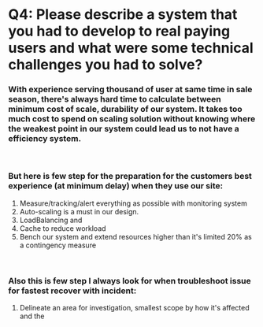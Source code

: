 # Q4: Please describe a system that you had to develop to real paying users and what were some technical challenges you had to solve?

### With experience serving thousand of user at same time in sale season, there's always hard time to calculate between minimum cost of scale, durability of our system. It takes too much cost to spend on scaling solution without knowing where the weakest point in our system could lead us to not have a efficiency system.
<br/>

### But here is few step for the preparation for the customers best experience (at minimum delay) when they use our site:
1. Measure/tracking/alert everything as possible with monitoring system
2. Auto-scaling is a must in our design.
3. LoadBalancing and 
4. Cache to reduce workload
5. Bench our system and extend resources higher than it's limited 20% as a contingency measure

<br/>

### Also this is few step I always look for when troubleshoot issue for fastest recover with incident:
1. Delineate an area for investigation, smallest scope by how it's affected and the 
